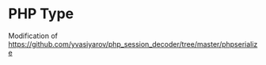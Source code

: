 # PHP Type

Modification of https://github.com/yvasiyarov/php_session_decoder/tree/master/phpserialize